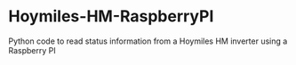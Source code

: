 # Hoymiles-HM-RaspberryPI
Python code to read status information from a Hoymiles HM inverter using a Raspberry PI
